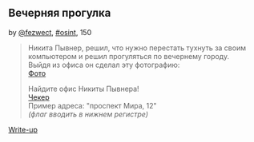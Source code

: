 ## Вечерняя прогулка
by [@fezwect](https://github.com/fezwect), [#osint](/README.md#osint), 150

> Никита Пывнер, решил, что нужно перестать тухнуть за своим компьютером и решил прогуляться по вечернему городу.  
> Выйдя из офиса он сделал эту фотографию:  
> [Фото](https://sun9-51.userapi.com/impg/WeqCT4vYKXblxAVPrpvXCqU80oSLgYAHZRoxlg/H-qLszyOsKg.jpg?size=1280x960&quality=95&sign=1f45734bc440fba2fe6999f486c6f55e&type=album)  
>  
> Найдите офис Никиты Пывнера!  
> [Чекер](http://185.246.155.136:5002/)  
> Пример адреса: "проспект Мира, 12"  
> *(флаг вводить в нижнем регистре)*  

[Write-up](WRITEUP.md)